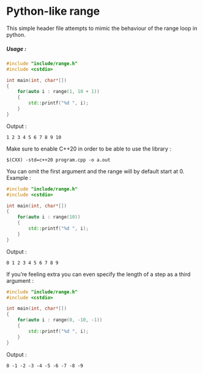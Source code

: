 # Python-like range
This simple header file attempts to mimic the behaviour of the range loop in python.

##### Usage :
```cpp
#include "include/range.h"
#include <cstdio>

int main(int, char*[])
{
    for(auto i : range(1, 10 + 1))
    {
        std::printf("%d ", i);
    }
}
```
Output :
```
1 2 3 4 5 6 7 8 9 10 
```
Make sure to enable C++20 in order to be able to use the library :
```
$(CXX) -std=c++20 program.cpp -o a.out
```
You can omit the first argument and the range will by default start at 0.
Example : 
```cpp
#include "include/range.h"
#include <cstdio>

int main(int, char*[])
{
    for(auto i : range(10))
    {
        std::printf("%d ", i);
    }
}
```
Output :
```
0 1 2 3 4 5 6 7 8 9
```

If you’re feeling extra you can even specify the length of a step as a third argument :
```cpp
#include "include/range.h"
#include <cstdio>

int main(int, char*[])
{
    for(auto i : range(0, -10, -1))
    {
        std::printf("%d ", i);
    }
}
```
Output :
```
0 -1 -2 -3 -4 -5 -6 -7 -8 -9
```
